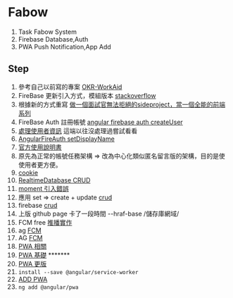 # Fabow

1. Task Fabow System
2. Firebase Database,Auth
3. PWA Push Notification,App Add

## Step

1. 參考自己以前寫的專案 [OKR-WorkAid](https://github.com/Big-Code-Milk/Side-Project-OKR-WorkAid/tree/main/studio-backstage)
2. FireBase 更新引入方式，模組版本 [stackoverflow](https://stackoverflow.com/questions/47920838/typescript-error-cannot-find-module-firebase-app)
3. 根據新的方式重寫 [做一個面試官無法拒絕的sideproject，當一個全能的前端系列](https://ithelp.ithome.com.tw/articles/10272945)
4. FireBase Auth 註冊帳號 [angular firebase auth createUser](https://www.positronx.io/create-user-with-email-password-in-firebase-and-angular/)
5. [處理使用者資訊](https://givemepass.blogspot.com/2017/05/firebase-authentication-user.html) 這端以往沒處理過嘗試看看
6. [AngularFireAuth setDisplayName](https://stackoverflow.com/questions/60405997/angular-8-firebase-how-do-i-set-the-displayname-when-creating-user-with-email)
7. [官方使用說明書](https://firebase.google.com/docs/reference/android/com/google/firebase/auth/FirebaseUser)
8. 原先為正常的帳號任務架構 => 改為中心化類似匿名留言版的架構，目的是使使用者更方便。
9. [cookie](https://shubo.io/cookies/#%E5%A6%82%E4%BD%95%E7%94%A8-javascrip-%E5%AF%AB%E5%85%A5-cookie)
10. [RealtimeDatabase CRUD](https://www.digitalocean.com/community/tutorials/angular-firebase-crud-operations)
11. [moment 引入錯誤](https://stackoverflow.com/questions/35272832/systemjs-moment-is-not-a-function)
12. 應用 set => create + update [crud](https://www.bezkoder.com/angular-12-firestore-crud-angularfirestore/)
13. firebase [crud](https://www.oxxostudio.tw/articles/201905/firebase-firestore.html)
14. 上版 github page 卡了一段時間 --hraf-base /儲存庫網域/
15. FCM free [推播實作](https://medium.com/%E5%BD%BC%E5%BE%97%E6%BD%98%E7%9A%84-swift-ios-app-%E9%96%8B%E7%99%BC%E5%95%8F%E9%A1%8C%E8%A7%A3%E7%AD%94%E9%9B%86/%E5%88%A9%E7%94%A8-firebase-cloud-messaging-fcm-%E7%99%BC%E9%80%81%E6%8E%A8%E6%92%AD-b4a9bd4f89d6)
16. ag [FCM](https://ithelp.ithome.com.tw/articles/10196749)
17. AG [FCM](https://ithelp.ithome.com.tw/m/articles/10196749)
18. [PWA 相關](https://jonny-huang.github.io/angular/training/19_pwa/)
19. [PWA 基礎](https://ithelp.ithome.com.tw/articles/10197329) *******
20. [PWA 更版](https://blog.kevinyang.net/2018/09/07/angular-sw-update/)
21. `install --save @angular/service-worker`
22. [ADD PWA](https://www.twblogs.net/a/5d745167bd9eee541c3423d9)
23. `ng add @angular/pwa`
